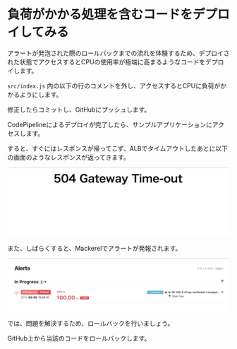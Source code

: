 # 負荷がかかる処理を含むコードをデプロイしてみる

アラートが発泡された際のロールバックまでの流れを体験するため、デプロイされた状態でアクセスするとCPUの使用率が極端に高まるようなコードをデプロイします。

`src/index.js` 内の以下の行のコメントを外し、アクセスするとCPUに負荷がかかるようにします。

修正したらコミットし、GitHubにプッシュします。

CodePipelineによるデプロイが完了したら、サンプルアプリケーションにアクセスします。

すると、すぐにはレスポンスが帰ってこず、ALBでタイムアウトしたあとに以下の画面のようなレスポンスが返ってきます。

![504](images/timeout.png)

また、しばらくすると、Mackerelでアラートが発報されます。

![アラート](images/alert-mackerel.png)

では、問題を解決するため、ロールバックを行いましょう。

GitHub上から当該のコードをロールバックします。

<!-- ロールバックの説明 />


